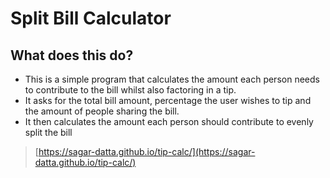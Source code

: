 # Split Bill Calculator

## What does this do?

- This is a simple program that calculates the amount each person needs to contribute to the bill whilst also factoring in a tip.
- It asks for the total bill amount, percentage the user wishes to tip and the amount of people sharing the bill.
- It then calculates the amount each person should contribute to evenly split the bill

> [https://sagar-datta.github.io/tip-calc/](https://sagar-datta.github.io/tip-calc/)

